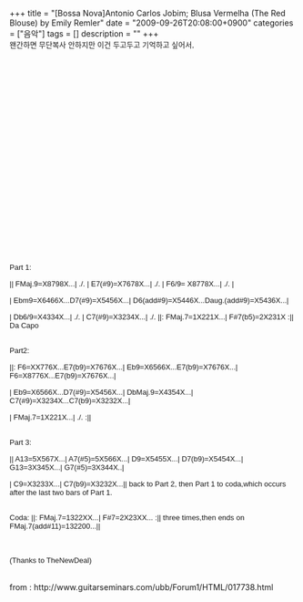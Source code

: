 +++
title = "[Bossa Nova]Antonio Carlos Jobim; Blusa Vermelha (The Red Blouse) by Emily Remler"
date = "2009-09-26T20:08:00+0900"
categories = ["음악"]
tags = []
description = ""
+++
<span class="copyright_entry" style="display:block;" title="[Bossa Nova]Antonio Carlos Jobim; Blusa Vermelha (The Red Blouse) by Emily Remler@@**@@http://shed.egloos.com/1952610"></span>
<font face="Verdana, Arial" size="2">왠간하면 무단복사 안하지만 이건 두고두고 기억하고 싶어서,<br><br><object height="344" width="425"><param name="movie" value="http://www.youtube.com/v/Rq8Zq2NNwyE&amp;hl=ko&amp;fs=1&amp;"><embed src="http://www.youtube.com/v/Rq8Zq2NNwyE&amp;hl=ko&amp;fs=1&amp;" type="application/x-shockwave-flash" allowscriptaccess="always" allowfullscreen="true" height="344" width="425"></object><br><br>Part 1:</font>
<p><font face="Verdana, Arial" size="2">|| FMaj.9=X8798X...| ./. | E7(#9)=X7678X...| ./. | F6/9= X8778X...| ./. |</font></p>
<p><font face="Verdana, Arial" size="2"> | Ebm9=X6466X...D7(#9)=X5456X...| D6(add#9)=X5446X...Daug.(add#9)=X5436X...|</font></p>
<p><font face="Verdana, Arial" size="2"> | Db6/9=X4334X...| ./. | C7(#9)=X3234X...| ./. ||: FMaj.7=1X221X...| F#7(b5)=2X231X :|| Da Capo</font></p>
<p><font face="Verdana, Arial" size="2"><br>Part2:</font></p>
<p><font face="Verdana, Arial" size="2">||: F6=XX776X...E7(b9)=X7676X...| Eb9=X6566X...E7(b9)=X7676X...| F6=X8776X...E7(b9)=X7676X...|</font></p>
<p><font face="Verdana, Arial" size="2"> | Eb9=X6566X...D7(#9)=X5456X...| DbMaj.9=X4354X...| C7(#9)=X3234X...C7(b9)=X3232X...|</font></p>
<p><font face="Verdana, Arial" size="2"> | FMaj.7=1X221X...| ./. :||</font></p>
<p><font face="Verdana, Arial" size="2"><br>Part 3:</font></p>
<p><font face="Verdana, Arial" size="2">|| A13=5X567X...| A7(#5)=5X566X...| D9=X5455X...| D7(b9)=X5454X...| G13=3X345X...| G7(#5)=3X344X..|</font></p>
<p><font face="Verdana, Arial" size="2"> | C9=X3233X...| C7(b9)=X3232X...|| back to Part 2, then Part 1 to coda,which occurs after the last two bars of Part 1.</font></p>
<p><font face="Verdana, Arial" size="2"><br>Coda: ||: FMaj.7=1322XX...| F#7=2X23XX... :|| three times,then ends on FMaj.7(add#11)=132200...||</font></p>
<p><br></p>
<p><font face="Verdana, Arial" size="2">(Thanks to </font><font face="Verdana, Arial" size="2">TheNewDeal</font><font face="Verdana, Arial" size="2">)<br></font></p>
<br>from : http://www.guitarseminars.com/ubb/Forum1/HTML/017738.html
<br> 
<!--
       <rdf:RDF xmlns:rdf="http://www.w3.org/1999/02/22-rdf-syntax-ns#"
		    xmlns:dc="http://purl.org/dc/elements/1.1/"
		    xmlns:trackback="http://madskills.com/public/xml/rss/module/trackback/">
       <rdf:Description
	        rdf:about="http://shed.egloos.com/1952610"
	        dc:identifier="http://shed.egloos.com/1952610"
	        dc:title="[Bossa Nova]Antonio Carlos Jobim; Blusa Vermelha (The Red Blouse) by Emily Remler"
	        trackback:ping="http://shed.egloos.com/tb/1952610"/>
       </rdf:RDF>
       -->

<ul></ul>